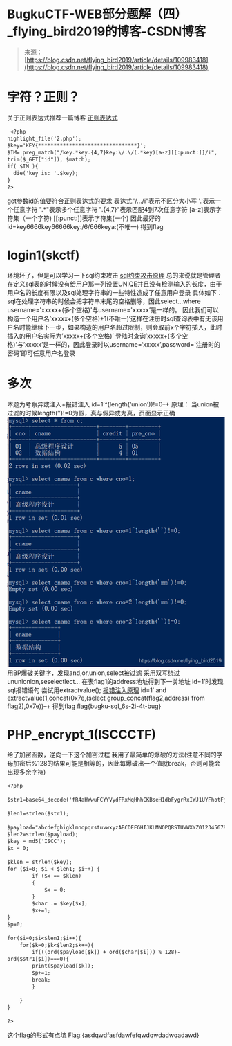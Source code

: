 <!--yml
category: 未分类
date: 2022-04-26 14:36:49
-->

# BugkuCTF-WEB部分题解（四）_flying_bird2019的博客-CSDN博客

> 来源：[https://blog.csdn.net/flying_bird2019/article/details/109983418](https://blog.csdn.net/flying_bird2019/article/details/109983418)

# 字符？正则？

关于正则表达式推荐一篇博客
[正则表达式](https://www.cnblogs.com/52php/p/5658208.html)

```
 <?php 
highlight_file('2.php');
$key='KEY{********************************}';
$IM= preg_match("/key.*key.{4,7}key:\/.\/(.*key)[a-z][[:punct:]]/i", trim($_GET["id"]), $match);
if( $IM ){ 
  die('key is: '.$key);
}
?> 
```

get参数id的值要符合正则表达式的要求
表达式"/…/i"表示不区分大小写
'.'表示一个任意字符
".*"表示多个任意字符
".{4,7}"表示匹配4到7次任意字符
[a-z]表示字符集（一个字符)
[[:punct:]]表示字符集(一个)
因此最好的id=key6666key66666key:/6/666keya:(不唯一)
得到flag

# login1(skctf)

环境坏了，但是可以学习一下sql约束攻击
[sql约束攻击原理](https://www.jianshu.com/p/c037dd76db5b)
总的来说就是管理者在定义sql表的时候没有给用户那一列设置UNIQE并且没有检测输入的长度，由于用户名的长度有限以及sql处理字符串的一些特性造成了任意用户登录
具体如下：
sql在处理字符串的时候会把字符串末尾的空格删除，因此select…where username='xxxxx+(多个空格)'与username='xxxxx’是一样的。
因此我们可以构造一个用户名’xxxxx+(多个空格)+1(不唯一)‘这样在注册时sql查询表中有无该用户名时能继续下一步，如果构造的用户名超过限制，则会取前x个字符插入，此时插入的用户名实际为’xxxxx+(多个空格)’
登陆时查询’xxxxx+(多个空格)'与’xxxxx’是一样的，因此登录时以username=‘xxxxx’,password='注册时的密码’即可任意用户名登录

# 多次

本题为考察异或注入+报错注入
id=1’^(length(‘union’))!=0–+
原理：
当union被过滤的时候length(’’)!=0为假，真与假异或为真，页面显示正确
![在这里插入图片描述](img/455ba6049d81fb16d6825e1fd8be0fa3.png)
用BP爆破关键字，发现and,or,union,select被过滤
采用双写绕过 ununionion,seselectlect…
在表flag1的address地址得到下一关地址
id=1’时发现sql报错语句
尝试用extractvalue();
[报错注入原理](https://blog.csdn.net/weixin_46145442/article/details/110254238)
id=1’ and extractvalue(1,concat(0x7e,(select group_concat(flag2,address) from flag2),0x7e))–+
得到flag
flag{bugku-sql_6s-2i-4t-bug}

# PHP_encrypt_1(ISCCCTF)

给了加密函数，逆向一下这个加密过程
我用了最简单的爆破的方法(注意不同的字母加密后%128的结果可能是相等的，因此每爆破出一个值就break，否则可能会出现多余字符)

```
<?php

$str1=base64_decode('fR4aHWwuFCYYVydFRxMqHhhCKBseH1dbFygrRxIWJ1UYFhotFjA=');

$len1=strlen($str1);

$payload="abcdefghigklmnopqrstuvwxyzABCDEFGHIJKLMNOPQRSTUVWXYZ0123456789{}*:";
$len2=strlen($payload);
$key = md5('ISCC');
$x = 0;

$klen = strlen($key);
for ($i=0; $i < $len1; $i++) { 
        if ($x == $klen)
        {
            $x = 0;
        }
        $char .= $key[$x];
        $x+=1;
}
$p=0;

for($i=0;$i<$len1;$i++){
    for($k=0;$k<$len2;$k++){
        if(((ord($payload[$k]) + ord($char[$i])) % 128)-ord($str1[$i])===0){
        print($payload[$k]);
        $p+=1;
        break;
        }

    }
}

?> 
```

这个flag的形式有点坑
Flag:{asdqwdfasfdawfefqwdqwdadwqadawd}